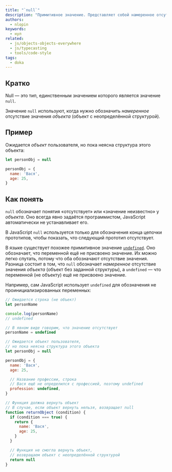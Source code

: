 ```yaml
---
title: "`null`"
description: "Примитивное значение. Представляет собой намеренное отсутствие значения объекта. Состоит из единственного значения `null` и обозначает объект с неопределённой структурой."
authors:
  - nlopin
keywords:
  - нул
related:
  - js/objects-objects-everywhere
  - js/typecasting
  - tools/code-style
tags:
  - doka
---
```


## Кратко

Null — это тип, единственным значением которого является значение `null`.

Значение `null` используют, когда нужно обозначить _намеренное_ отсутствие значения _объекта_ (объект с неопределённой структурой).

## Пример

Ожидается _объект_ пользователя, но пока неясна структура этого объекта:

```js
let personObj = null

personObj = {
  name: 'Вася',
  age: 25,
}
```

## Как понять

`null` обозначает понятия «отсутствует» или «значение неизвестно» у _объекта_. Оно всегда явно задаётся программистом, JavaScript автоматически не устанавливает его.

В JavaScript `null` используется только для обозначения конца цепочки прототипов, чтобы показать, что следующий прототип отсутствует.

В языке существует похожее примитивное значение [`undefined`](/js/undefined/). Оно обозначает, что переменной ещё не присвоено значение. Их можно легко спутать, потому что оба обозначают отсутствие значения. Разница состоит в том, что `null` обозначает _намеренное_ отсутствие значения _объекта_ (объект без заданной структуры), а `undefined` — что переменной (не объекту) ещё не присвоено значение.

Например, сам JavaScript использует `undefined` для обозначения не проинициализированных переменных:

```js
// Ожидается строка (не объект)
let personName

console.log(personName)
// undefined

// В явном виде говорим, что значение отсутствует
personName = undefined

// Ожидается объект пользователя,
// но пока неясна структура этого объекта
let personObj = null

personObj = {
  name: 'Вася',
  age: 25,

  // Название профессии, строка
  // Вася ещё не определился с профессией, поэтому undefined
  profession: undefined,
}

// Функция должна вернуть объект
// В случае, если объект вернуть нельзя, возвращает null
function returnObject (condition) {
  if (condition === true) {
    return {
      name: 'Вася',
      age: 25,
    }
  }

  // Функция не смогла вернуть объект,
  // возвращаем объект с неопределённой структурой
  return null
}
```
